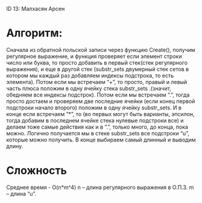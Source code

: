 ID 13: Малхасян Арсен
# Алгоритм:
Сначала из обратной польской записи через функцию Create(), получим регулярное выражение, и функция проверяет если элемент строки число или буква, то просто добавить в первый стек(стек регулярного выражения), и еще в другой стек (substr_sets  двумерный стек сетов в котором мы каждый раз добавляем индексы подстрока, то есть элемента).  Потом если мы встречаем “+”, то просто, правый и левый часть плюса положим в одну ячейку стека substr_sets .(значит, обедняем все индексы подстрок). Потом если мы встречаем “.”, тогда просто достаем и проверяем две последние ячейки (если конец первой подстроки начало второго) положим в одну ячейку substr_sets. И в конце если встречаем “*”, то (во первых могут быть варианты, эпсилон, тогда добавим в последнем ячейке стека нулевые подстроки все) и делаем тоже самые действия как и в “.”, только много,  до конца, пока можно. Логично получается мы в стеке substr_sets все подстроки “u”, которые можно получить. В конце выбираем самый длинный и выводим длину.
# Сложность
Среднее время	 - O(n*m^4)  n – длина регулярного выражения в О.П.З.  m – длина “u”.

